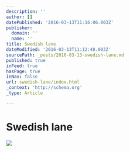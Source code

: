 ```yaml
---
description: ''
author: []
datePublished: '2016-03-13T11:16:06.003Z'
publisher:
  domain: ''
  name: ''
title: Swedish lane
dateModified: '2016-03-13T11:12:48.003Z'
sourcePath: _posts/2016-03-13-swedish-lane.md
published: true
inFeed: true
hasPage: true
inNav: false
url: swedish-lane/index.html
_context: 'http://schema.org'
_type: Article

---
```

# Swedish lane
![](https://the-grid-user-content.s3-us-west-2.amazonaws.com/074a4940-8a63-4c5a-8a87-d01956638c08.png)